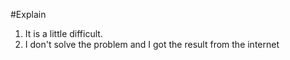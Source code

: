 #Explain
1. It is a little difficult.
2. I don't solve the problem and I got the result from the internet